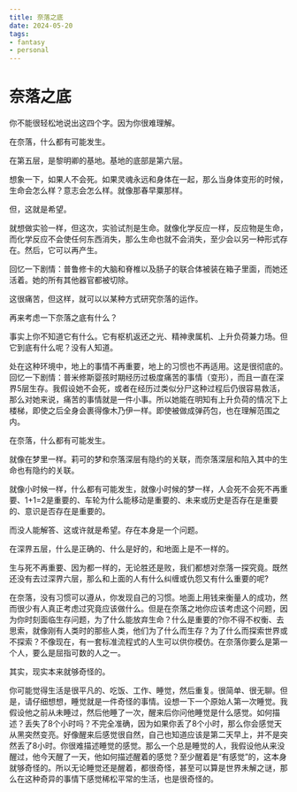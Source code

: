 ```yaml
---
title: 奈落之底
date: 2024-05-20
tags: 
- fantasy
- personal
---
```

# 奈落之底


你不能很轻松地说出这四个字。因为你很难理解。

在奈落，什么都有可能发生。

在第五层，是黎明卿的基地。基地的底部是第六层。

想象一下，如果人不会死。如果灵魂永远和身体在一起，那么当身体变形的时候，生命会怎么样？意志会怎么样。就像那春早粟那样。

但，这就是希望。

就想做实验一样，但这次，实验试剂是生命。就像化学反应一样，反应物是生命，而化学反应不会使任何东西消失，那么生命也就不会消失，至少会以另一种形式存在。然后，它可以再产生。

回忆一下剧情：普鲁修卡的大脑和脊椎以及肠子的联合体被装在箱子里面，而她还活着。她的所有其他器官都被切除。

这很痛苦，但这样，就可以以某种方式研究奈落的运作。

再来考虑一下奈落之底有什么？

事实上你不知道它有什么。它有枢机返还之光、精神隶属机、上升负荷兼力场。但它到底有什么呢？没有人知道。

处在这种环境中，地上的事情不再重要，地上的习惯也不再适用。这是很彻底的。回忆一下剧情：普米修斯婴孩时期经历过极度痛苦的事情（变形），而且一直在深界5层生存。我假设她不会死，或者在经历过类似分尸这种过程后仍很容易救活，那么对她来说，痛苦的事情就是一件小事。所以她能在明知有上升负荷的情况下上楼梯，即使之后全身会裹得像木乃伊一样。即使被做成弹药包，也在理解范围之内。


在奈落，什么都有可能发生。

就像在梦里一样。莉可的梦和奈落深层有隐约的关联，而奈落深层和陷入其中的生命也有隐约的关联。

就像小时候一样，什么都有可能发生，就像小时候的梦一样，人会死不会死不再重要、1+1=2是重要的、车轮为什么能移动是重要的、未来或历史是否存在是重要的、意识是否存在是重要的。

而没人能解答、这或许就是希望。存在本身是一个问题。


在深界五层，什么是正确的、什么是好的，和地面上是不一样的。

生与死不再重要、因为都一样的，无论胜还是败，我们都想对奈落一探究竟。既然还没有去过深界六层，那么和上面的人有什么纠缠或仇怨又有什么重要的呢?

在奈落，没有习惯可以遵从，你发现自己的习惯。地面上用钱来衡量人的成功，然而很少有人真正考虑过究竟应该做什么。但是在奈落之地你应该考虑这个问题，因为你时刻面临生存问题，为了什么能放弃生命？什么是重要的?你不得不权衡、去思索，就像刚有人类时的那些人类，他们为了什么而生存？为了什么而探索世界或不探索？不像现在，有一套标准流程式的人生可以供你模仿。在奈落你要么是第一个人，要么是屈指可数的人之一。



其实，现实本来就够奇怪的。

你可能觉得生活是很平凡的、吃饭、工作、睡觉，然后重复。很简单、很无聊。但是，请仔细想想，睡觉就是一件奇怪的事情。设想一下一个原始人第一次睡觉。我假设他之前从未睡过，然后他睡了一次，醒来后你问他睡觉是什么感觉。如何描述？丢失了8个小时吗？不完全准确，因为如果你丢了8个小时，那么你会感觉天从黑突然变亮。好像醒来后感觉很自然，自己也知道应该是第二天早上，并不是突然丢了8小时。你很难描述睡觉的感觉。那么一个总是睡觉的人，我假设他从来没醒过，他今天醒了一天，他如何描述醒着的感觉？至少醒着是“有感觉”的，这本身就够奇怪的。所以无论睡觉还是醒着，都很奇怪，甚至可以算是世界未解之谜，那么在这种奇异的事情下感觉稀松平常的生活，也是很奇怪的。